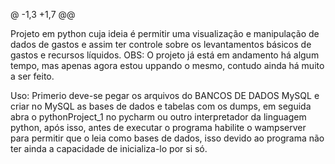 @ -1,3 +1,7 @@

Projeto em python cuja ideia é permitir uma visualização e manipulação de dados de gastos e assim ter controle sobre os levantamentos básicos de gastos e recursos líquidos. OBS: O projeto já está em andamento há algum tempo, mas apenas agora estou uppando o mesmo, contudo ainda há muito a ser feito.

Uso: Primerio deve-se pegar os arquivos do BANCOS DE DADOS MySQL e criar no MySQL as bases de dados e tabelas com os dumps, em seguida abra o pythonProject_1 no pycharm ou outro interpretador da linguagem python, após isso, antes de executar o programa habilite o wampserver para permitir que o leia como bases de dados, isso devido ao programa não ter ainda a capacidade de inicializa-lo por si só.
